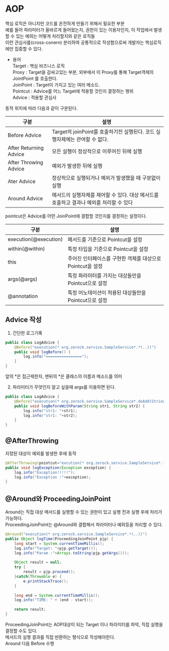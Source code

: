 # AOP
핵심 로직은 아니지만 코드를 온전하게 만들기 위해서 필요한 부분   
예를 들어 파라미터가 올바르게 들어왔는지, 권한이 있는 이용자인지, 이 작업에서 발생할 수 있는 예외는 어떻게 처리할지와 같은 로직들   
이런 관심사를(cross-conern) 분리하여 공통적으로 작성함으로써 개발자는 핵심로직에만 집중할 수 있다.   
    
* 용어  	
Target : 핵심 비즈니스 로직   
Proxy : Target을 감싸고있는 부분, 외부에서 이 Proxy를 통해 Target객체의 JointPoint 를 호출한다.   
JoinPoint : Target이 가지고 있는 여러 메소드.   
Pointcut : Advice를 어느 Target에 적용할 것인지 결정하는 행위    
Advice : 적용할 관심사    
    
동작 위치에 따라 다음과 같이 구분된다.    
   
|구분|설명|
|----|--------|
|Before Advice|Target의 joinPoint를 호출하기전 실행된다. 코드 실행자체에는 관여할 수 없다.|
|After Returning Advice|모든 실행이 정상적으로 이루어진 뒤에 실행|
|After Throwing Advice|예외가 발생한 뒤에 실행|
|Ater Advice|정상적으로 실행되거나 예외가 발생했을 때 구분없이 실행|   
|Around Advice|메서드의 실행자체를 제어할 수 있다. 대상 메서드를 호출하고 결과나 예외를 처리할 수 있다|  
       
pointcut은 Advice를 어떤 JoinPoint에 결합할 것인지를 결정하는 설정이다.   
   
|구분|설명|
|----|-------|
|execution(@execution)|메서드를 기준으로 Pointcut을 설정|
|within(@within)|특정 타입을 기준으로 Pointcut을 설정|
|this|주어진 인터페이스를 구현한 객체를 대상으로 Pointcut을 설정|
|args(@args)|특정 파라미터를 가지는 대상들만을 Pointcut으로 설정|
|@annotation|특정 어노테이션이 적용된 대상들만을 Pointcut으로 설정|   
   
      
	   
## Advice 작성   
1. 간단한 로그기록   
```java
public class LogAdvice {
	@Before("execution(* org.zerock.service.SampleService*.*(..))")
	public void logBefore() {
		log.info("================");
	}
}
```
     
앞의 *은 접근제한자, 맨뒤의 *은 클래스의 이름과 메소드를 의미	 
    
2. 파라미터가 무엇인지 알고 싶을때 args를 이용하면 된다.   
```java
public class LogAdvice {
	@Before("execution(* org.zerock.service.SampleService*.doAdd(String, String)) && args(str1, str2)")
	public void logBeforeWithParam(String str1, String str2) {
		log.info("str1: "+str1);
		log.info("str1: "+str2);
	}
}
```
   
## @AfterThrowing  
지정된 대상이 예외를 발생한 후에 동작   
```java
@AfterThrowing(pointcut="excution(* org.zerock.service.SampleService*.*(..))", throwing="exception")
public void logException(Exception exception) {
	log.info("Exception!!!!!");
	log.info("Exception :"+exception);
}
```   
   
## @Around와 ProceedingJoinPoint
Around는 직접 대상 메서드를 실행할 수 있는 권한이 있고 실행 전과 실행 후에 처리가 가능하다.   
ProceedingJoinPoint는 @Around와 결합해서 파라미터나 예외등을 처리할 수 있다.   
```java
@Around("execution(* org.zerock.service.SampleService*.*(..))")
public Object logTime(ProceedingJoinPoint pjp) {
	long start = System.currentTimeMillis();
	log.info("Target: "+pjp.getTarget());
	log.info("Param :"+Arrays.toString(pjp.getArgs()));
	
	Object result = null;
	try {
		result = pjp.proceed();
	}catch(Throwable e) {
		e.printStackTrace();
	}
	
	long end = System.currentTimeMillis();
	log.info("TIME: " + (end - start));
	
	return result;
}
```
ProceedingJoinPoint는 AOP대상이 되는 Target 이나 파라미터를 파악, 직접 실행을 결정할 수도 있다.   
메서드의 실행 결과를 직접 반환하는 형식으로 작성해야한다.     
Around 다음 Before 수행
   